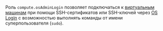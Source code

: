 Роль `compute.osAdminLogin` позволяет подключаться к [виртуальным машинам](../../compute/concepts/vm.md) при помощи SSH-сертификатов или SSH-ключей через [OS Login](../../organization/concepts/os-login.md) с возможностью выполнять команды от имени суперпользователя (`sudo`).